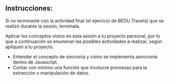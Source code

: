 ## Instrucciones: 
Si no terminaste con la actividad final (el ejercicio de BEDU Travels) que se realizó durante la sesión, termínala. 

Aplicar los conceptos vistos en esta sesión a tu proyecto personal, por lo que a continuación se enumeran las posibles actividades a realizar, según apliquen a tu proyecto.
- Entender el concepto de sincronía y cómo se implementa asincronía dentro de Javascript.
- Contar con mínimo una función que involucre promesas para la extracción o manipulación de datos.